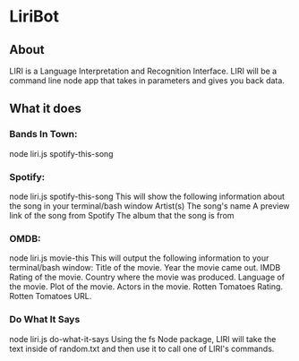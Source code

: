 # LiriBot

## About

LIRI is a Language Interpretation and Recognition Interface. LIRI will be a command line node app that takes in parameters and gives you back data.

## What it does

### Bands In Town:

node liri.js spotify-this-song <Insert Band OR Artist Name>


### Spotify:

node liri.js spotify-this-song <Insert Song Title>
This will show the following information about the song in your terminal/bash window
Artist(s)
The song's name
A preview link of the song from Spotify
The album that the song is from


### OMDB:

node liri.js movie-this <Insert Movie Title>
This will output the following information to your terminal/bash window:
Title of the movie.
Year the movie came out.
IMDB Rating of the movie.
Country where the movie was produced.
Language of the movie.
Plot of the movie.
Actors in the movie.
Rotten Tomatoes Rating.
Rotten Tomatoes URL.


### Do What It Says

node liri.js do-what-it-says
Using the fs Node package, LIRI will take the text inside of random.txt and then use it to call one of LIRI's commands.
